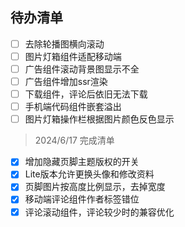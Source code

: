 ## 待办清单
- [ ] 去除轮播图横向滚动
- [ ] 图片灯箱组件适配移动端
- [ ] 广告组件滚动背景图显示不全
- [ ] 广告组件增加ssr渲染
- [ ] 下载组件，评论后依旧无法下载
- [ ] 手机端代码组件嵌套溢出
- [ ] 图片灯箱操作栏根据图片颜色反色显示

> 2024/6/17 完成清单
  
- [x] 增加隐藏页脚主题版权的开关
- [x] Lite版本允许更换头像和修改资料
- [x] 页脚图片按高度比例显示，去掉宽度
- [x] 移动端评论组件作者标签错位
- [x] 评论滚动组件，评论较少时的兼容优化
